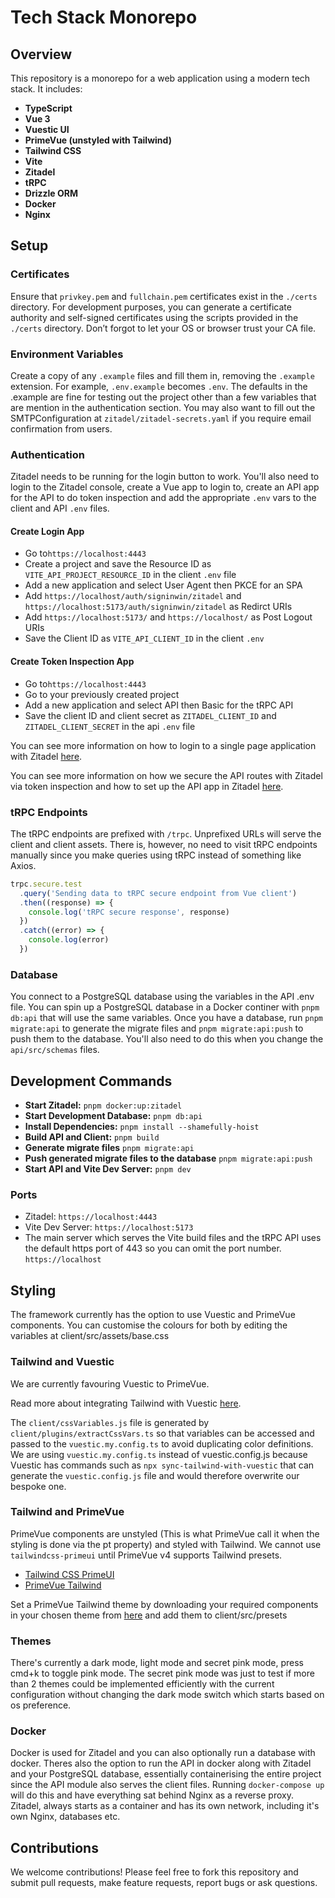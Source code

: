# Tech Stack Monorepo

## Overview

This repository is a monorepo for a web application using a modern tech stack. It includes:

- **TypeScript**
- **Vue 3**
- **Vuestic UI**
- **PrimeVue (unstyled with Tailwind)**
- **Tailwind CSS**
- **Vite**
- **Zitadel**
- **tRPC**
- **Drizzle ORM**
- **Docker**
- **Nginx**

## Setup

### Certificates

Ensure that `privkey.pem` and `fullchain.pem` certificates exist in the `./certs` directory. For development purposes, you can generate a certificate authority and self-signed certificates using the scripts provided in the `./certs` directory. Don’t forgot to let your OS or browser trust your CA file.

### Environment Variables

Create a copy of any `.example` files and fill them in, removing the `.example` extension. For example, `.env.example` becomes `.env`. The defaults in the .example are fine for testing out the project other than a few variables that are mention in the authentication section. You may also want to fill out the SMTPConfiguration at `zitadel/zitadel-secrets.yaml` if you require email confirmation from users.

### Authentication

Zitadel needs to be running for the login button to work.
You'll also need to login to the Zitadel console, create a Vue app to login to, create an API app for the API to do token inspection and add the appropriate `.env` vars to the client and API `.env` files.

#### Create Login App

- Go to`https://localhost:4443`
- Create a project and save the Resource ID as `VITE_API_PROJECT_RESOURCE_ID` in the client `.env` file
- Add a new application and select User Agent then PKCE for an SPA
- Add `https://localhost/auth/signinwin/zitadel` and `https://localhost:5173/auth/signinwin/zitadel` as Redirct URIs
- Add `https://localhost:5173/` and `https://localhost/` as Post Logout URIs
- Save the Client ID as `VITE_API_CLIENT_ID` in the client `.env`

#### Create Token Inspection App

- Go to`https://localhost:4443`
- Go to your previously created project
- Add a new application and select API then Basic for the tRPC API
- Save the client ID and client secret as `ZITADEL_CLIENT_ID` and `ZITADEL_CLIENT_SECRET` in the api `.env` file

You can see more information on how to login to a single page application with Zitadel [here](https://zitadel.com/docs/examples/login/vue).

You can see more information on how we secure the API routes with Zitadel via token inspection and how to set up the API app in Zitadel [here](https://zitadel.com/blog/testing-token-introspection-with-postman).

### tRPC Endpoints

The tRPC endpoints are prefixed with `/trpc`. Unprefixed URLs will serve the client and client assets. There is, however, no need to visit tRPC endpoints manually since you make queries using tRPC instead of something like Axios.

```typescript
trpc.secure.test
  .query('Sending data to tRPC secure endpoint from Vue client')
  .then((response) => {
    console.log('tRPC secure response', response)
  })
  .catch((error) => {
    console.log(error)
  })
```

### Database

You connect to a PostgreSQL database using the variables in the API .env file. You can spin up a PostgreSQL database in a Docker continer with `pnpm db:api` that will use the same variables. Once you have a database, run `pnpm migrate:api` to generate the migrate files and `pnpm migrate:api:push` to push them to the database. You'll also need to do this when you change the `api/src/schemas` files.

## Development Commands

- **Start Zitadel:** `pnpm docker:up:zitadel`
- **Start Development Database:** `pnpm db:api`
- **Install Dependencies:** `pnpm install --shamefully-hoist`
- **Build API and Client:** `pnpm build`
- **Generate migrate files** `pnpm migrate:api`
- **Push generated migrate files to the database** `pnpm migrate:api:push`
- **Start API and Vite Dev Server:** `pnpm dev`

### Ports

- Zitadel: `https://localhost:4443`
- Vite Dev Server: `https://localhost:5173`
- The main server which serves the Vite build files and the tRPC API uses the default https port of 443 so you can omit the port number. `https://localhost`

## Styling

The framework currently has the option to use Vuestic and PrimeVue components. You can customise the colours for both by editing the variables at client/src/assets/base.css

### Tailwind and Vuestic

We are currently favouring Vuestic to PrimeVue.

Read more about integrating Tailwind with Vuestic [here](https://ui.vuestic.dev/styles/tailwind).

The `client/cssVariables.js` file is generated by `client/plugins/extractCssVars.ts` so that variables can be accessed and passed to the `vuestic.my.config.ts` to avoid duplicating color definitions. We are using `vuestic.my.config.ts` instead of vuestic.config.js because Vuestic has commands such as `npx sync-tailwind-with-vuestic` that can generate the `vuestic.config.js` file and would therefore overwrite our bespoke one.

### Tailwind and PrimeVue

PrimeVue components are unstyled (This is what PrimeVue call it when the styling is done via the pt property) and styled with Tailwind. We cannot use `tailwindcss-primeui` until PrimeVue v4 supports Tailwind presets.

- [Tailwind CSS PrimeUI](https://github.com/primefaces/tailwindcss-primeui)
- [PrimeVue Tailwind](https://primevue.org/tailwind/)

Set a PrimeVue Tailwind theme by downloading your required components in your chosen theme from [here](https://tailwind.primevue.org/builder/) and add them to client/src/presets

### Themes

There's currently a dark mode, light mode and secret pink mode, press cmd+k to toggle pink mode. The secret pink mode was just to test if more than 2 themes could be implemented efficiently with the current configuration without changing the dark mode switch which starts based on os preference.

### Docker

Docker is used for Zitadel and you can also optionally run a database with docker. Theres also the option to run the API in docker along with Zitadel and your PostgreSQL database, essentially containerising the entire project since the API module also serves the client files. Running `docker-compose up` will do this and have everything sat behind Nginx as a reverse proxy. Zitadel, always starts as a container and has its own network, including it's own Nginx, databases etc.

## Contributions

We welcome contributions! Please feel free to fork this repository and submit pull requests, make feature requests, report bugs or ask questions.
